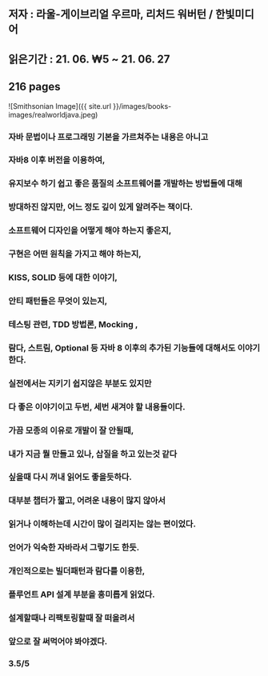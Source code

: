 ## 저자 : 라울-게이브리얼 우르마, 리처드 워버턴  / 한빛미디어

## 읽은기간 : 21. 06. ₩5 ~ 21. 06. 27

## 216 pages

![Smithsonian Image]({{ site.url }}/images/books-images/realworldjava.jpeg)

### 자바 문법이나 프로그래밍 기본을 가르쳐주는 내용은 아니고

### 자바8 이후 버전을 이용하여, 

### 유지보수 하기 쉽고 좋은 품질의 소프트웨어를 개발하는 방법들에 대해

### 방대하진 않지만, 어느 정도 깊이 있게 알려주는 책이다.

### 소프트웨어 디자인을 어떻게 해야 하는지 좋은지,

### 구현은 어떤 원칙을 가지고 해야 하는지, 

### KISS, SOLID 등에 대한 이야기,

### 안티 패턴들은 무엇이 있는지,

### 테스팅 관련, TDD 방법론, Mocking ,

### 람다, 스트림, Optional 등 자바 8 이후의 추가된 기능들에 대해서도 이야기 한다. 

### 실전에서는 지키기 쉽지않은 부분도 있지만 

### 다 좋은 이야기이고 두번, 세번 새겨야 할 내용들이다.

### 가끔 모종의 이유로 개발이 잘 안될때,

### 내가 지금 뭘 만들고 있나, 삽질을 하고 있는것 같다 

### 싶을때 다시 꺼내 읽어도 좋을듯하다. 

### 대부분 챕터가 짧고, 어려운 내용이 많지 않아서

### 읽거나 이해하는데 시간이 많이 걸리지는 않는 편이었다. 

### 언어가 익숙한 자바라서 그렇기도 한듯.

### 개인적으로는 빌더패턴과 람다를 이용한, 

### 플루언트 API 설계 부분을 흥미롭게 읽었다.

### 설계할때나 리팩토링할때 잘 떠올려서 

### 앞으로 잘 써먹어야 봐야겠다.

### 3.5/5